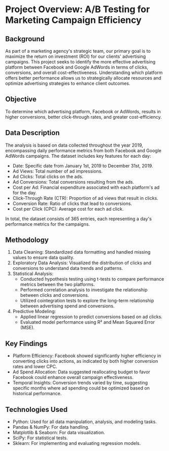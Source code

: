 # Project Overview: A/B Testing for Marketing Campaign Efficiency

## Background
As part of a marketing agency's strategic team, our primary goal is to maximize the return on investment (ROI) for our clients' advertising campaigns. This project seeks to identify the more effective advertising platform between Facebook and Google AdWords in terms of clicks, conversions, and overall cost-effectiveness. Understanding which platform offers better performance allows us to strategically allocate resources and optimize advertising strategies to enhance client outcomes.

## Objective
To determine which advertising platform, Facebook or AdWords, results in higher conversions, better click-through rates, and greater cost-efficiency.

## Data Description
The analysis is based on data collected throughout the year 2019, encompassing daily performance metrics from both Facebook and Google AdWords campaigns. The dataset includes key features for each day:

- Date: Specific date from January 1st, 2019 to December 31st, 2019.
- Ad Views: Total number of ad impressions.
- Ad Clicks: Total clicks on the ads.
- Ad Conversions: Total conversions resulting from the ads.
- Cost per Ad: Financial expenditure associated with each platform's ad for the day.
- Click-Through Rate (CTR): Proportion of ad views that result in clicks.
- Conversion Rate: Ratio of clicks that lead to conversions.
- Cost per Click (CPC): Average cost for each ad click.

In total, the dataset consists of 365 entries, each representing a day's performance metrics for the campaigns.

## Methodology
1. Data Cleaning: Standardized data formatting and handled missing values to ensure data quality.
2. Exploratory Data Analysis: Visualized the distribution of clicks and conversions to understand data trends and patterns.
3. Statistical Analysis:
   - Conducted hypothesis testing using t-tests to compare performance metrics between the two platforms.
   - Performed correlation analysis to investigate the relationship between clicks and conversions.
   - Utilized cointegration tests to explore the long-term relationship between advertising spend and conversions.
4. Predictive Modeling:
   - Applied linear regression to predict conversions based on ad clicks.
   - Evaluated model performance using R² and Mean Squared Error (MSE).

## Key Findings
- Platform Efficiency: Facebook showed significantly higher efficiency in converting clicks into actions, as indicated by both higher conversion rates and lower CPC.
- Ad Spend Allocation: Data suggested reallocating budget to favor Facebook could enhance overall campaign effectiveness.
- Temporal Insights: Conversion trends varied by time, suggesting specific months where ad spending could be optimized based on historical performance.

## Technologies Used
- Python: Used for all data manipulation, analysis, and modeling tasks.
- Pandas & NumPy: For data handling.
- Matplotlib & Seaborn: For data visualization.
- SciPy: For statistical tests.
- Sklearn: For implementing and evaluating regression models.
